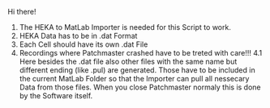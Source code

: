 Hi there!

1. The HEKA to MatLab Importer is needed for this Script to work.
2. HEKA Data has to be in .dat Format
3. Each Cell should have its own .dat File
4. Recordings where Patchmaster crashed have to be treted with care!!!
   4.1 Here besides the .dat file also other files with the same name but different ending (like .pul) are generated.
   Those have to be included in the current MatLab Folder so that the Importer can pull all nessecary Data from those files.
   When you close Patchmaster normaly this is done by the Software itself.
